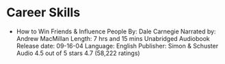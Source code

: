 # Career Skills

- How to Win Friends & Influence People
By: Dale Carnegie
Narrated by: Andrew MacMillan
Length: 7 hrs and 15 mins
Unabridged Audiobook
Release date: 09-16-04
Language: English
Publisher: Simon & Schuster Audio
     4.5 out of 5 stars 4.7 (58,222 ratings)